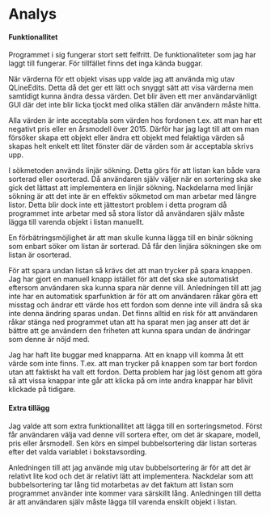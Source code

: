 # Analys

#### Funktionallitet
Programmet i sig fungerar stort sett felfritt. De funktionaliteter som jag har laggt till fungerar.
För tillfället finns det inga kända buggar.

När värderna för ett objekt visas upp valde jag att använda mig utav QLineEdits. Detta då det ger 
ett lätt och snyggt sätt att visa värderna men samtidigt kunna ändra dessa värden. Det blir även
ett mer användarvänligt GUI där det inte blir licka tjockt med olika ställen där användern måste hitta.

Alla värden är inte acceptabla som värden hos fordonen t.ex. att man har ett negativt pris eller en 
årsmodell över 2015. Därför har jag lagt till att om man försöker skapa ett objekt eller ändra ett objekt 
med felaktiga värden så skapas helt enkelt ett litet fönster där de värden som är acceptabla skrivs upp.  

I sökmetoden används linjär sökning. Detta görs för att listan kan både vara sorterad eller osorterad.
Då användaren själv väljer när en sortering ska ske gick det lättast att implementera en linjär sökning.
Nackdelarna med linjär sökning är att det inte är en effektiv sökmetod om man arbetar med längre listor.
Detta blir dock inte ett jättestort problem i detta program då programmet inte arbetar med så stora listor 
då användaren själv måste lägga till varenda objekt i listan manuellt. 

En förbätringsmöjlighet är att man skulle kunna lägga till en binär sökning som enbart söker om listan 
är sorterad. Då får den linjära sökningen ske om listan är osorterad.

För att spara undan listan så krävs det att man trycker på spara knappen. Jag har gjort en manuell knapp 
istället för att det ska ske automatiskt eftersom användaren ska kunna spara när denne vill.
Anledningen till att jag inte har en automatisk sparfunktion är för att om användaren råkar göra ett misstag
och ändrar ett värde hos ett fordon som denne inte vill ändra så ska inte denna ändring sparas undan. 
Det finns alltid en risk för att användaren råkar stänga ned programmet utan att ha sparat men jag anser
att det är bättre att ge användern den friheten att kunna spara undan de ändringar som denne är nöjd med.

Jag har haft lite buggar med knapparna. Att en knapp vill komma åt ett värde som inte finns. 
T.ex. att man trycker på knappen som tar bort fordon utan att faktiskt ha valt ett fordon. Detta problem
har jag löst genom att göra så att vissa knappar inte går att klicka på om inte andra knappar har blivit 
klickade på tidigare.

#### Extra tillägg
Jag valde att som extra funktionallitet att lägga till en sorteringsmetod. Först får användaren
välja vad denne vill sortera efter, om det är skapare, modell, pris eller årsmodell. Sen körs
en simpel bubbelsortering där listan sorteras efter det valda variablet i bokstavsording.

Anledningen till att jag använde mig utav bubbelsortering är för att det är relativt lite kod och 
det är relativt lätt att implementera. Nackdelar som att bubbelsortering tar lång tid motarbetas av det 
faktum att listan som programmet använder inte kommer vara särskillt lång. Anledningen till detta är att 
användaren själv måste lägga till varenda enskilt objekt i listan. 

